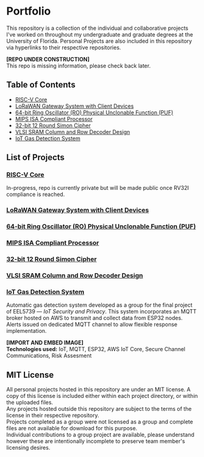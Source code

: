 # Portfolio
This repository is a collection of the individual and collaborative projects I've worked on throughout my undergraduate and graduate degrees at the University of Florida. Personal Projects are also included in this repository via hyperlinks to their respective repositories.

**[REPO UNDER CONSTRUCTION]**\
This repo is missing information, please check back later.
## Table of Contents
- [RISC-V Core](#risc-v-core)
- [LoRaWAN Gateway System with Client Devices](#lorawan-gateway-system-with-client-devices)
- [64-bit Ring Oscillator (RO) Physical Unclonable Function (PUF)](#64-bit-ring-oscillator-ro-physical-unclonable-function-puf)
- [MIPS ISA Compliant Processor](#mips-isa-compliant-processor)
- [32-bit 12 Round Simon Cipher](#32-bit-12-round-simon-cipher)
- [VLSI SRAM Column and Row Decoder Design](#vlsi-sram-column-and-row-decoder-design)
- [IoT Gas Detection System](#iot-gas-detection-system)

## List of Projects
### [RISC-V Core](https://github.com/gcad-ee/RISCV)
In-progress, repo is currently private but will be made public once RV32I compliance is reached.
### [LoRaWAN Gateway System with Client Devices](/lorawan-system/README.md)

### [64-bit Ring Oscillator (RO) Physical Unclonable Function (PUF)](/64b-ro-puf/README.md)

### [MIPS ISA Compliant Processor](/mips-processor/README.md)

### [32-bit 12 Round Simon Cipher](/32b-12r-simon-cipher/README.md)

### [VLSI SRAM Column and Row Decoder Design](/iot-gas-detection-system/README.md)

### [IoT Gas Detection System](/iot-gas-detection-system/README.md)
Automatic gas detection system developed as a group for the final project of EEL5739 — *IoT Security and Privacy*. This system incorporates an MQTT broker hosted on AWS to transmit and collect data from ESP32 nodes. Alerts issued on dedicated MQTT channel to allow flexible response implementation.

**[IMPORT AND EMBED IMAGE]**\
**Technologies used:** IoT, MQTT, ESP32, AWS IoT Core, Secure Channel Communications, Risk Assesment
## MIT License
All personal projects hosted in this repository are under an MIT license. A copy of this license is included either within each project directory, or within the uploaded files.\
Any projects hosted outside this repository are subject to the terms of the license in their respective repository.\
Projects completed as a group were not licensed as a group and complete files are not available for download for this purpose.\
Individual contributions to a group project are available, please understand however these are intentionally incomplete to preserve team member's licensing desires.
